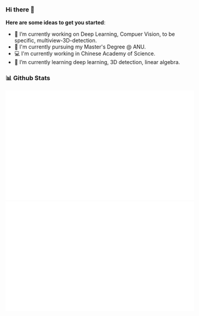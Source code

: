 ### Hi there 👋

**Here are some ideas to get you started**:

- 🔭 I’m currently working on Deep Learning, Compuer Vision, to be specific, multiview-3D-detection.  
- 📖 I'm currently pursuing my Master's Degree @ ANU.  
- 💻 I'm currently working in Chinese Academy of Science.  
- 🌱 I’m currently learning deep learning, 3D detection, linear algebra.  

### 📊 Github Stats
<a href='https://github.com/ZichengDuan/github-stats-transparent'>
  
![Stats Overview](https://github.com/ZichengDuan/github-stats-transparent/blob/output/generated/overview.svg)
![Most Used Languages](https://github.com/ZichengDuan/github-stats-transparent/blob/output/generated/languages.svg)

</a>
